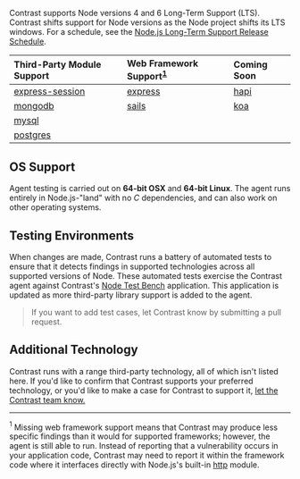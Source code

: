 <!--
title: "Supported Technologies"
description: "List of supported technologies"
tags: "installation Node agent frameworks support troubleshooting nodejs javascript modules"
-->

Contrast supports Node versions 4 and 6 Long-Term Support (LTS). Contrast shifts support for Node versions as the Node project shifts its LTS windows. For a schedule, see the [Node.js Long-Term Support Release Schedule](https://github.com/nodejs/LTS).

Third-Party Module Support                                       | Web Framework Support<sup>[1](#footnote1)</sup> | Coming Soon
:-----                                                         | :----                                           | :-------
[express-session](https://github.com/expressjs/session)        | [express](http://expressjs.com)                 | [hapi](https://www.npmjs.com/package/hapi)
[mongodb](https://docs.mongodb.org/ecosystem/drivers/node-js/) | [sails](http://sailsjs.org/)                    | [koa](https://www.npmjs.com/package/koa)
[mysql](https://www.npmjs.com/package/mysql)                   |                                                 |
[postgres](https://www.npmjs.com/package/pg)                   |                                                 |


## OS Support

Agent testing is carried out on **64-bit OSX** and **64-bit Linux**. The agent runs entirely in Node.js-"land" with no *C* dependencies, and can also work on other operating systems.

## Testing Environments

When changes are made, Contrast runs a battery of automated tests to ensure that it detects findings in supported technologies across all supported versions of Node. These automated tests exercise the Contrast agent against Contrast's [Node Test Bench](https://github.com/Contrast-Security-OSS/NodeTestBench) application. This application is updated as more third-party library support is added to the agent. 

> If you want to add test cases, let Contrast know by submitting a pull request. 

## Additional Technology 

Contrast runs with a range third-party technology, all of which isn't listed here. If you'd like to confirm that Contrast supports your preferred technology, or you'd like to make a case for Contrast to support it, [let the Contrast team know.](mailto:bugs@contrastsecurity.com)

***
<a name="footnote1"><sup>1</sup></a> Missing web framework support means that Contrast may produce less specific findings than it would for supported frameworks; however, the agent is still able to run. Instead of reporting that a vulnerability occurs in your application code, Contrast may need to report it within the framework code where it interfaces directly with Node.js's built-in [http](https://nodejs.org/api/http.html) module. 
